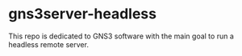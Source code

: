 # gns3server-headless
This repo is dedicated to GNS3 software with the main goal to run a headless remote server.
